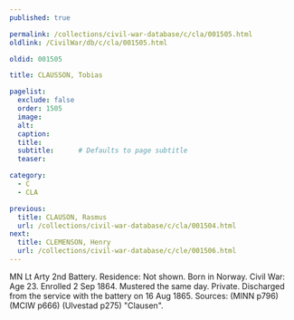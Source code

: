 ```yaml
---
published: true

permalink: /collections/civil-war-database/c/cla/001505.html
oldlink: /CivilWar/db/c/cla/001505.html

oldid: 001505

title: CLAUSSON, Tobias

pagelist:
  exclude: false
  order: 1505
  image: 
  alt:
  caption:
  title:
  subtitle:      # Defaults to page subtitle
  teaser:

category: 
  - C 
  - CLA

previous:
  title: CLAUSON, Rasmus
  url: /collections/civil-war-database/c/cla/001504.html  
next:
  title: CLEMENSON, Henry
  url: /collections/civil-war-database/c/cle/001506.html   
---
```

MN Lt Arty 2nd Battery. Residence: Not shown. Born in Norway. Civil War: Age 23. Enrolled 2 Sep 1864. Mustered the same day. Private. Discharged from the service with the battery on 16 Aug 1865. Sources: (MINN p796) (MCIW p666) (Ulvestad p275) &quot;Clausen&quot;.